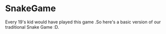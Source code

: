 # SnakeGame
Every 19's kid would have played this game .So here's a basic version of our traditional Snake Game :D.
